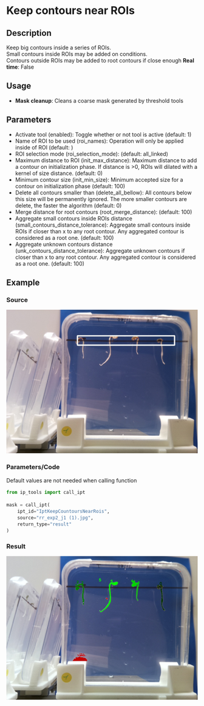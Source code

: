 # Keep contours near ROIs

## Description

Keep big contours inside a series of ROIs.  
Small contours inside ROIs may be added on conditions.  
Contours outside ROIs may be added to root contours if close enough
**Real time**: False

## Usage

- **Mask cleanup**: Cleans a coarse mask generated by threshold tools

## Parameters

- Activate tool (enabled): Toggle whether or not tool is active (default: 1)
- Name of ROI to be used (roi_names): Operation will only be applied inside of ROI (default: )
- ROI selection mode (roi_selection_mode):  (default: all_linked)
- Maximum distance to ROI (init_max_distance): Maximum distance to add a contour on initialization phase.
            If distance is >0, ROIs will dilated with a kernel of size distance. (default: 0)
- Minimum contour size (init_min_size): Minimum accepted size for a contour on initialization phase (default: 100)
- Delete all contours smaller than (delete_all_bellow): All contours below this size will be permanently ignored.
            The more smaller contours are delete, the faster the algorithm (default: 0)
- Merge distance for root contours (root_merge_distance):  (default: 100)
- Aggregate small contours inside ROIs distance (small_contours_distance_tolerance): Aggregate small contours inside ROIs if closer than x to any root contour.
            Any aggregated contour is considered as a root one. (default: 100)
- Aggregate unknown contours distance (unk_contours_distance_tolerance): Aggregate unknown contours if closer than x to any root contour.
            Any aggregated contour is considered as a root one. (default: 100)

## Example

### Source

![Source image](images/ipt_Keep_countours_near_ROIs_source.jpg)

### Parameters/Code

Default values are not needed when calling function

```python
from ip_tools import call_ipt

mask = call_ipt(
    ipt_id="IptKeepCountoursNearRois",
    source="rr_exp2_j1 (1).jpg",
    return_type="result"
)
```

### Result

![Result image](images/ipt_Keep_countours_near_ROIs.jpg)
